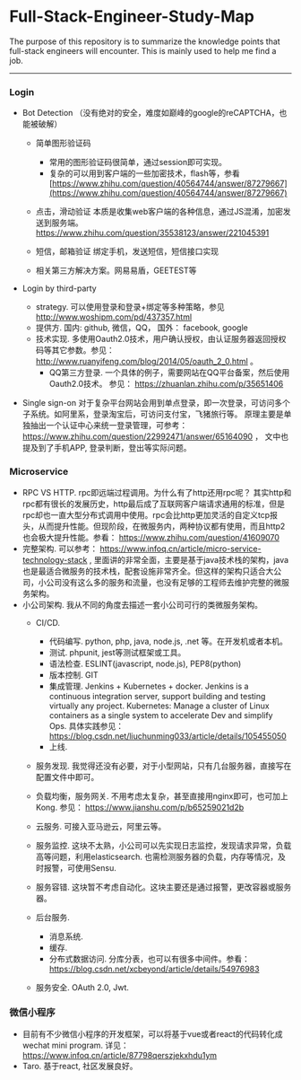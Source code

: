 # Full-Stack-Engineer-Study-Map
The purpose of this repository is to summarize the knowledge points that full-stack engineers will encounter. This is mainly used to help me find a job.

---
### Login
* Bot Detection （没有绝对的安全，难度如巅峰的google的reCAPTCHA，也能被破解）
  * 简单图形验证码 
    * 常用的图形验证码很简单，通过session即可实现。
    * 复杂的可以用到客户端的一些加密技术，flash等，参看 [https://www.zhihu.com/question/40564744/answer/87279667](https://www.zhihu.com/question/40564744/answer/87279667)
    
  * 点击，滑动验证 本质是收集web客户端的各种信息，通过JS混淆，加密发送到服务端。https://www.zhihu.com/question/35538123/answer/221045391
  * 短信，邮箱验证  绑定手机，发送短信，短信接口实现
  * 相关第三方解决方案。网易易盾，GEETEST等

* Login by third-party
  * strategy. 可以使用登录和登录+绑定等多种策略，参见 http://www.woshipm.com/pd/437357.html
  * 提供方. 国内: github, 微信，QQ， 国外： facebook, google
  * 技术实现. 多使用Oauth2.0技术，用户确认授权，由认证服务器返回授权码等其它参数。参见： http://www.ruanyifeng.com/blog/2014/05/oauth_2_0.html 。
    * QQ第三方登录. 一个具体的例子，需要网站在QQ平台备案，然后使用Oauth2.0技术。 参见： https://zhuanlan.zhihu.com/p/35651406

* Single sign-on 对于复杂平台网站会用到单点登录，即一次登录，可访问多个子系统。如阿里系，登录淘宝后，可访问支付宝，飞猪旅行等。 原理主要是单独抽出一个认证中心来统一登录管理，可参考： https://www.zhihu.com/question/22992471/answer/65164090 ， 文中也提及到了手机APP, 登录判断，登出等实际问题。

### Microservice
* RPC VS HTTP. rpc即远端过程调用。为什么有了http还用rpc呢？ 其实http和rpc都有很长的发展历史，http最后成了互联网客户端请求通用的标准，但是rpc却也一直大型分布式调用中使用。rpc会比http更加灵活的自定义tcp报头，从而提升性能。但现阶段，在微服务内，两种协议都有使用，而且http2也会极大提升性能。参看： https://www.zhihu.com/question/41609070
* 完整架构. 可以参考： https://www.infoq.cn/article/micro-service-technology-stack , 里面讲的非常全面，主要是基于java技术栈的架构，java也是最适合微服务的技术栈，配套设施非常齐全。但这样的架构只适合大公司，小公司没有这么多的服务和流量，也没有足够的工程师去维护完整的微服务架构。
* 小公司架构. 我从不同的角度去描述一套小公司可行的类微服务架构。
  * CI/CD. 
    * 代码编写. python, php, java, node.js, .net 等。在开发机或者本机。
    * 测试. phpunit, jest等测试框架或工具。
    * 语法检查. ESLINT(javascript, node.js), PEP8(python)
    * 版本控制. GIT
    * 集成管理. Jenkins + Kubernetes + docker. Jenkins is a continuous integration server, support building and testing virtually any project. Kubernetes: Manage a cluster of Linux containers as a single system to accelerate Dev and simplify Ops. 具体实践参见： https://blog.csdn.net/liuchunming033/article/details/105455050 
    * 上线. 

  * 服务发现. 我觉得还没有必要，对于小型网站，只有几台服务器，直接写在配置文件中即可。
  * 负载均衡，服务网关. 不用考虑太复杂，甚至直接用nginx即可，也可加上Kong. 参见： https://www.jianshu.com/p/b65259021d2b 
  * 云服务. 可接入亚马逊云，阿里云等。
  * 服务监控. 这块不太熟，小公司可以先实现日志监控，发现请求异常，负载高等问题，利用elasticsearch. 也需检测服务器的负载，内存等情况，及时报警，可使用Sensu. 
  * 服务容错. 这块暂不考虑自动化。这块主要还是通过报警，更改容器或服务器。
  * 后台服务.
    * 消息系统.
    * 缓存. 
    * 分布式数据访问. 分库分表，也可以有很多中间件。参看： https://blog.csdn.net/xcbeyond/article/details/54976983
  * 服务安全.  OAuth 2.0, Jwt. 

### 微信小程序
  *  目前有不少微信小程序的开发框架，可以将基于vue或者react的代码转化成wechat mini program. 详见： https://www.infoq.cn/article/87798qerszjekxhdu1ym
  *  Taro. 基于react, 社区发展良好。
